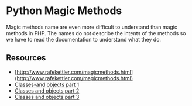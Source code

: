 Python Magic Methods
============================

Magic methods name are even more difficult to understand than magic methods in PHP.
The names do not describe the intents of the methods so we have to read the documentation to understand what they do.

Resources
----------------------------

- [http://www.rafekettler.com/magicmethods.html](http://www.rafekettler.com/magicmethods.html)
- [Classes-and objects part 1](http://intermediatepythonista.com/classes-and-objects)
- [Classes and objects part 2](http://intermediatepythonista.com/classes-and-objects-ii-descriptors)
- [Classes and objects part 3](http://intermediatepythonista.com/metaclasses-abc-class-decorators)
